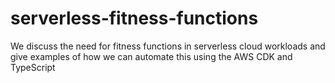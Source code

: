 # serverless-fitness-functions
We discuss the need for fitness functions in serverless cloud workloads and give examples of how we can automate this using the AWS CDK and TypeScript
